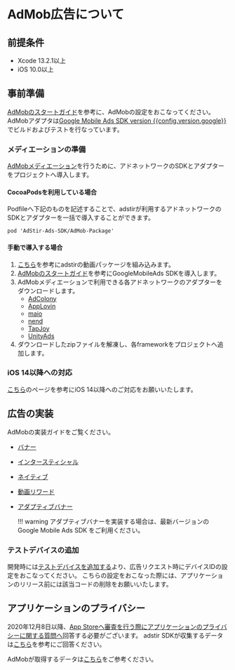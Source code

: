 # AdMob広告について

## 前提条件

* Xcode 13.2.1以上
* iOS 10.0以上

## 事前準備

[AdMobのスタートガイド](https://developers.google.com/admob/ios/quick-start?hl=ja)を参考に、AdMobの設定をおこなってください。
AdMobアダプタは[Google Mobile Ads SDK version {{config.version.google}}](https://developers.google.com/admob/ios/rel-notes)でビルドおよびテストを行なっています。

### メディエーションの準備

[AdMobメディエーション](https://developers.google.com/admob/ios/mediate?hl=ja)を行うために、アドネットワークのSDKとアダプターをプロジェクトへ導入します。

#### CocoaPodsを利用している場合
Podfileへ下記のものを記述することで、adstirが利用するアドネットワークのSDKとアダプターを一括で導入することができます。

```
pod 'AdStir-Ads-SDK/AdMob-Package'
```

#### 手動で導入する場合

1. [こちら](../adstir/init/manual_integration.md#sdkの手動組み込み)を参考にadstirの動画パッケージを組み込みます。
1. [AdMobのスタートガイド](https://developers.google.com/admob/ios/quick-start?hl=ja#manual_download)を参考にGoogleMobileAds SDKを導入します。
1. AdMobメディエーションで利用できる各アドネットワークのアダプターをダウンロードします。
    * [AdColony](https://dl.google.com/googleadmobadssdk/mediation/ios/adcolony/AdColonyAdapter-{{config.version.adcolony}}.0.zip)
    * [AppLovin](https://dl.google.com/googleadmobadssdk/mediation/ios/applovin/AppLovinAdapter-{{config.version.applovin}}.0.zip)
    * [maio](https://dl.google.com/googleadmobadssdk/mediation/ios/maio/MaioAdapter-{{config.version.maio}}.0.zip)
    * [nend](https://dl.google.com/googleadmobadssdk/mediation/ios/nend/NendAdapter-{{config.version.nend}}.0.zip)
    * [TapJoy](https://dl.google.com/googleadmobadssdk/mediation/ios/tapjoy/TapjoyAdapter-{{config.version.tapjoy}}.0.zip)
    * [UnityAds](https://dl.google.com/googleadmobadssdk/mediation/ios/unity/UnityAdapter-{{config.version.unityads}}.0.zip)
1. ダウンロードしたzipファイルを解凍し、各frameworkをプロジェクトへ追加します。

### iOS 14以降への対応

[こちら](../adstir/init/ios14.md)のページを参考にiOS 14以降へのご対応をお願いいたします。

## 広告の実装

AdMobの実装ガイドをご覧ください。

* [バナー](https://developers.google.com/admob/ios/banner?hl=ja)
* [インタースティシャル](https://developers.google.com/admob/ios/interstitial?hl=ja)
* [ネイティブ](https://developers.google.com/admob/ios/native/start?hl=ja)
* [動画リワード](https://developers.google.com/admob/ios/rewarded-ads?hl=ja)
* [アダプティブバナー](https://developers.google.com/admob/ios/banner/adaptive?hl=ja)

    !!! warning
        アダプティブバナーを実装する場合は、最新バージョンのGoogle Mobile Ads SDK をご利用ください。

### テストデバイスの追加

開発時には[テストデバイスを追加する](https://developers.google.com/admob/ios/test-ads#add_your_test_device)より、広告リクエスト時にデバイスIDの設定をおこなってください。
こちらの設定をおこなった際には、アプリケーションのリリース前には該当コードの削除をお願いいたします。

## アプリケーションのプライバシー

2020年12月8日以降、[App Storeへ審査を行う際にアプリケーションのプライバシーに関する質問へ](https://developer.apple.com/app-store/app-privacy-details/)回答する必要がございます。
adstir SDKが収集するデータは[こちら](../adstir/info/privacy.md)を参考にご回答ください。

AdMobが取得するデータは[こちら](https://developers.google.com/admob/ios/data-disclosure?hl=ja)をご参考ください。
